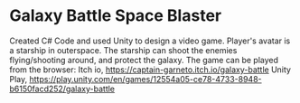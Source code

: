 # Galaxy Battle Space Blaster

Created C# Code and used Unity to design a video game. Player's avatar is a starship in outerspace. The starship can shoot the enemies flying/shooting around, and protect the galaxy. The game can be played from the browser: Itch io, https://captain-garneto.itch.io/galaxy-battle Unity Play, https://play.unity.com/en/games/12554a05-ce78-4733-8948-b6150facd252/galaxy-battle
